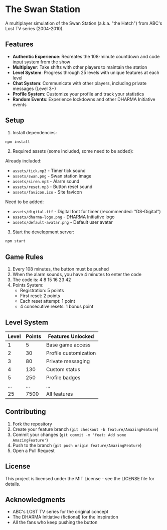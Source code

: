 # The Swan Station

A multiplayer simulation of the Swan Station (a.k.a. "the Hatch") from ABC's Lost TV series (2004-2010).

## Features

- **Authentic Experience**: Recreates the 108-minute countdown and code input system from the show
- **Multiplayer**: Take shifts with other players to maintain the station
- **Level System**: Progress through 25 levels with unique features at each level
- **Chat System**: Communicate with other players, including private messages (Level 3+)
- **Profile System**: Customize your profile and track your statistics
- **Random Events**: Experience lockdowns and other DHARMA Initiative events

## Setup

1. Install dependencies:
```bash
npm install
```

2. Required assets (some included, some need to be added):

Already included:
- `assets/tick.mp3` - Timer tick sound
- `assets/swan.png` - Swan station image
- `assets/siren.mp3` - Alarm sound
- `assets/reset.mp3` - Button reset sound
- `assets/favicon.ico` - Site favicon

Need to be added:
- `assets/digital.ttf` - Digital font for timer (recommended: "DS-Digital")
- `assets/dharma-logo.png` - DHARMA Initiative logo
- `assets/default-avatar.png` - Default user avatar

3. Start the development server:
```bash
npm start
```

## Game Rules

1. Every 108 minutes, the button must be pushed
2. When the alarm sounds, you have 4 minutes to enter the code
3. The code is: 4 8 15 16 23 42
4. Points System:
   - Registration: 5 points
   - First reset: 2 points
   - Each reset attempt: 1 point
   - 4 consecutive resets: 1 bonus point

## Level System

| Level | Points | Features Unlocked |
|-------|--------|------------------|
| 1 | 5 | Base game access |
| 2 | 30 | Profile customization |
| 3 | 80 | Private messaging |
| 4 | 130 | Custom status |
| 5 | 250 | Profile badges |
| ... | ... | ... |
| 25 | 7500 | All features |

## Contributing

1. Fork the repository
2. Create your feature branch (`git checkout -b feature/AmazingFeature`)
3. Commit your changes (`git commit -m 'feat: Add some AmazingFeature'`)
4. Push to the branch (`git push origin feature/AmazingFeature`)
5. Open a Pull Request

## License

This project is licensed under the MIT License - see the LICENSE file for details.

## Acknowledgments

- ABC's LOST TV series for the original concept
- The DHARMA Initiative (fictional) for the inspiration
- All the fans who keep pushing the button
